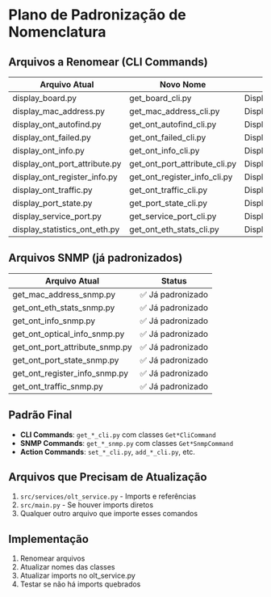 # Plano de Padronização de Nomenclatura

## Arquivos a Renomear (CLI Commands)

| Arquivo Atual | Novo Nome | Classe Atual | Nova Classe |
|---------------|-----------|--------------|-------------|
| display_board.py | get_board_cli.py | DisplayBoardCommand | GetBoardCliCommand |
| display_mac_address.py | get_mac_address_cli.py | DisplayMacAddressCommand | GetMacAddressCliCommand |
| display_ont_autofind.py | get_ont_autofind_cli.py | DisplayOntAutofindCommand | GetOntAutofindCliCommand |
| display_ont_failed.py | get_ont_failed_cli.py | DisplayOntFailedCommand | GetOntFailedCliCommand |
| display_ont_info.py | get_ont_info_cli.py | DisplayOntInfoCommand | GetOntInfoCliCommand |
| display_ont_port_attribute.py | get_ont_port_attribute_cli.py | DisplayOntPortAttributeCommand | GetOntPortAttributeCliCommand |
| display_ont_register_info.py | get_ont_register_info_cli.py | DisplayOntRegisterInfoCommand | GetOntRegisterInfoCliCommand |
| display_ont_traffic.py | get_ont_traffic_cli.py | DisplayOntTrafficCommand | GetOntTrafficCliCommand |
| display_port_state.py | get_port_state_cli.py | DisplayPortStateCommand | GetPortStateCliCommand |
| display_service_port.py | get_service_port_cli.py | DisplayServicePortCommand | GetServicePortCliCommand |
| display_statistics_ont_eth.py | get_ont_eth_stats_cli.py | DisplayStatisticsOntEthCommand | GetOntEthStatsCliCommand |

## Arquivos SNMP (já padronizados)

| Arquivo Atual | Status |
|---------------|---------|
| get_mac_address_snmp.py | ✅ Já padronizado |
| get_ont_eth_stats_snmp.py | ✅ Já padronizado |
| get_ont_info_snmp.py | ✅ Já padronizado |
| get_ont_optical_info_snmp.py | ✅ Já padronizado |
| get_ont_port_attribute_snmp.py | ✅ Já padronizado |
| get_ont_port_state_snmp.py | ✅ Já padronizado |
| get_ont_register_info_snmp.py | ✅ Já padronizado |
| get_ont_traffic_snmp.py | ✅ Já padronizado |

## Padrão Final

- **CLI Commands**: `get_*_cli.py` com classes `Get*CliCommand`
- **SNMP Commands**: `get_*_snmp.py` com classes `Get*SnmpCommand`
- **Action Commands**: `set_*_cli.py`, `add_*_cli.py`, etc.

## Arquivos que Precisam de Atualização

1. `src/services/olt_service.py` - Imports e referências
2. `src/main.py` - Se houver imports diretos
3. Qualquer outro arquivo que importe esses comandos

## Implementação

1. Renomear arquivos
2. Atualizar nomes das classes
3. Atualizar imports no olt_service.py
4. Testar se não há imports quebrados